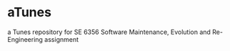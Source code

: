 # aTunes
a Tunes repository for SE 6356 Software Maintenance, Evolution and Re-Engineering assignment
